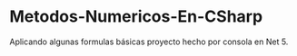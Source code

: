 # Metodos-Numericos-En-CSharp
Aplicando algunas formulas básicas proyecto hecho por consola en Net 5. 

